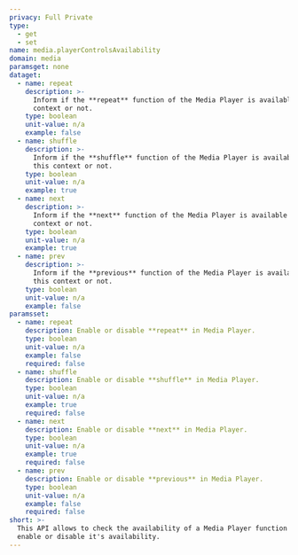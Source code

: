 ```yaml
---
privacy: Full Private
type:
  - get
  - set
name: media.playerControlsAvailability
domain: media
paramsget: none
dataget:
  - name: repeat
    description: >-
      Inform if the **repeat** function of the Media Player is available in this
      context or not.
    type: boolean
    unit-value: n/a
    example: false
  - name: shuffle
    description: >-
      Inform if the **shuffle** function of the Media Player is available in
      this context or not.
    type: boolean
    unit-value: n/a
    example: true
  - name: next
    description: >-
      Inform if the **next** function of the Media Player is available in this
      context or not.
    type: boolean
    unit-value: n/a
    example: true
  - name: prev
    description: >-
      Inform if the **previous** function of the Media Player is available in
      this context or not.
    type: boolean
    unit-value: n/a
    example: false
paramsset:
  - name: repeat
    description: Enable or disable **repeat** in Media Player.
    type: boolean
    unit-value: n/a
    example: false
    required: false
  - name: shuffle
    description: Enable or disable **shuffle** in Media Player.
    type: boolean
    unit-value: n/a
    example: true
    required: false
  - name: next
    description: Enable or disable **next** in Media Player.
    type: boolean
    unit-value: n/a
    example: true
    required: false
  - name: prev
    description: Enable or disable **previous** in Media Player.
    type: boolean
    unit-value: n/a
    example: false
    required: false
short: >-
  This API allows to check the availability of a Media Player function and
  enable or disable it's availability.
---
```


